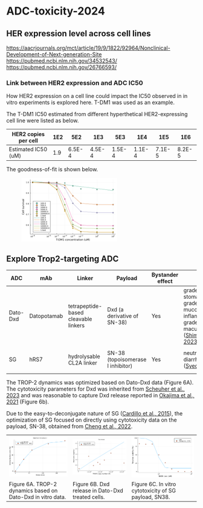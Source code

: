 # ADC-toxicity-2024

## HER expression level across cell lines

https://aacrjournals.org/mct/article/19/9/1822/92964/Nonclinical-Development-of-Next-generation-Site
https://pubmed.ncbi.nlm.nih.gov/34532543/
https://pubmed.ncbi.nlm.nih.gov/26766593/


 ### Link between HER2 expression and ADC IC50 

 How HER2 expression on a cell line could impact the IC50 observed in in vitro experiments is explored here. T-DM1 was used as an example. 

 The T-DM1 IC50 estimated from different hyperthetical HER2-expressing cell line were listed as below. 

 | HER2 copies per cell | 1E2 | 5E2 | 1E3 | 5E3 | 1E4 | 1E5 | 1E6 | 
 | -------------------- | --- | --- | --- | --- | --- | --- | --- |  
 | Estimated IC50 (uM) | 1.9 | 6.5E-4 | 4.5E-4 | 1.5E-4 | 1.1E-4 | 7.1E-5 | 8.2E-5 | 

 The goodness-of-fit is shown below.

 <figure class="image">
  <img src="figure/HER2_TDM1_IC50.png" width="60%">
  <figcaption></figcaption>
</figure>

 ## Explore Trop2-targeting ADC

| ADC | mAb | Linker | Payload | Bystander effect | DLT | MTD | Status | 
| --- | --- | ------ | ------- | ---------------- | --- | --- | ------ |
| Dato-Dxd | Datopotamab | tetrapeptide-based cleavable linkers | Dxd (a derivative of SN-38) | Yes | grade 3 stomatitis, grade 3 mucosal inflammation, grade 3 rash maculopapular ([Shimizu et al., 2023](https://www.ncbi.nlm.nih.gov/pmc/articles/PMC10564307/)) | 8 mg/kg ([Shimizu et al., 2023](https://www.ncbi.nlm.nih.gov/pmc/articles/PMC10564307/)) | Application in progress |
| SG | hRS7 | hydrolysable CL2A linker | SN-38 (topoisomerase I inhibitor) | Yes | neutropenia, diarrhoea ([Syed, 2020](https://link.springer.com/article/10.1007/s40265-020-01337-5)) | 12 mg/kg ([Starodub et al., 2015](https://www.ncbi.nlm.nih.gov/pmc/articles/PMC4558321/)) | Approved |

The TROP-2 dynamics was optimized based on Dato-Dxd data (Figure 6A). The cytotoxicity parameters for Dxd was inherited from [Scheuher et al., 2023](https://link.springer.com/article/10.1007/s10928-023-09884-6) and was reasonable to capture Dxd release reported in [Okajima et al., 2021](https://aacrjournals.org/mct/article/20/12/2329/675152/Datopotamab-Deruxtecan-a-Novel-TROP2-directed) (Figure 6b). 

Due to the easy-to-deconjugate nature of SG ([Cardillo et al., 2015](https://pubs.acs.org/doi/10.1021/acs.bioconjchem.5b00223)), the optimization of SG focused on directly using cytotoxicity data on the payload, SN-38, obtained from [Cheng et al., 2022](https://www.frontiersin.org/journals/oncology/articles/10.3389/fonc.2022.951589/full).

  <table>
  <tr>
    <td><img src="figure/dato-dxd-internalization.png"></td>
    <td><img src="figure/dato-dxd-dxd-release.png"></td>
    <td><img src="figure/SN38.png" alt="SN38 cytotoxicity"></td>
  </tr>
  <tr>
    <td>Figure 6A. TROP-2 dynamics based on Dato-Dxd in vitro data.</td>
    <td>Figure 6B. Dxd release in Dato-Dxd treated cells.</td>
    <td>Figure 6C. In vitro cytotoxicity of SG payload, SN38.</td>
  </tr>
 </table>
